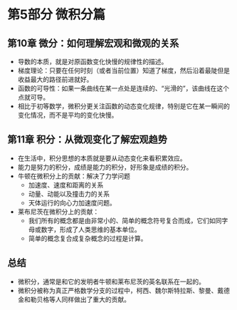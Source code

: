 # 第5部分 微积分篇

## 第10章 微分：如何理解宏观和微观的关系

- 导数的本质，就是对原函数变化快慢的规律性的描述。
- 梯度理论：只要在任何时刻（或者当前位置）知道了梯度，然后沿着最陡但是收益最大的路径前进就好。
- 函数的可导性：如果一条曲线在某一点处是连续的、“光滑的”，该曲线在这个点就可导。
- 相比于初等数学，微积分更关注函数的动态变化规律，特别是它在某一瞬间的变化情况，而不是平均的变化快慢。

## 第11章 积分：从微观变化了解宏观趋势

- 在生活中，积分思想的本质就是要从动态变化来看积累效应。
- 能力是努力的积分，成绩是能力的积分，好形象是成绩的积分。
- 牛顿在微积分上的贡献：解决了力学问题
    - 加速度、速度和距离的关系
    - 动量、动能以及撞击力的关系
    - 天体运行的向心力加速度问题。
- 莱布尼茨在微积分上的贡献：
    - 我们所有的概念都是由非常小的、简单的概念符号复合而成，它们如同字母或数字，形成了人类思维的基本单位。
    - 简单的概念复合成复杂概念的过程是计算。

## 总结

- 微积分，通常是和它的发明者牛顿和莱布尼茨的英名联系在一起的。
- 微积分被称为真正严格数学分支的过程中，柯西、魏尔斯特拉斯、黎曼、戴德金和勒贝格等人同样做出了重大的贡献。
